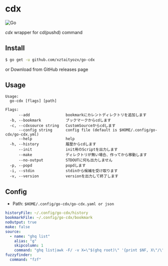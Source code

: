 # cdx
![Go](https://github.com/xztaityozx/go-cdx/workflows/Go/badge.svg?branch=master)

_cdx_ wrapper for cd(pushd) command

## Install
```sh
$ go get -u github.com/xztaityozx/go-cdx
```

or Download from GitHub releases page

## Usage

```
Usage:
  go-cdx [flags] [path]

Flags:
      --add                bookmarkにカレントディレクトリを追加します
  -b, --bookmark           ブックマークからcdします
  -c, --cdxsource string   CustomSourceからcdします
      --config string      config file (default is $HOME/.config/go-cdx/go-cdx.yml)
      --help               help
  -h, --history            履歴からcdします
      --init               init用のScriptを出力します
      --make               ディレクトリが無い場合、作ってから移動します
      --no-output          STDOUTに何も出力しません
  -p, --popd               popdします
  -i, --stdin              stdinから候補を受け取ります
  -v, --version            versionを出力して終了します
```

## Config

- Path: `$HOME/.config/go-cdx/go-cdx.yaml or json`

```yaml
historyFile: ~/.config/go-cdx/history
bookmarkFile: ~/.config/go-cdx/bookmark
noOutput: true
make: false
source:
  - name: "ghq list"
    alias: "g"
    skipcolumn: 1
    command: "ghq list|awk -F/ -v X=\"$(ghq root)\" '{print $NF, X\"/\"$0}'|column -t"
fuzzyfinder:
  command: "fzf"
```
